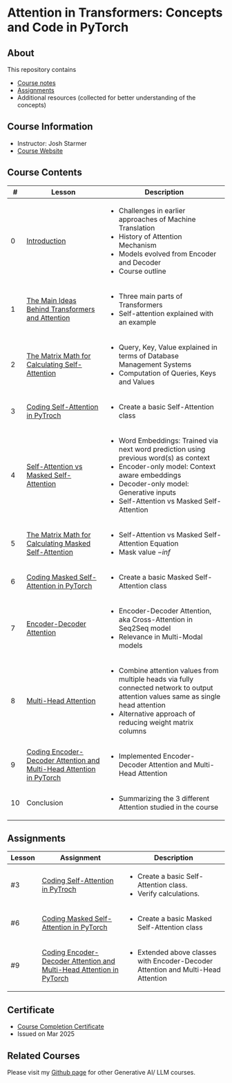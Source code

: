 # Attention in Transformers: Concepts and Code in PyTorch

## About

This repository contains

- [Course notes](#course-contents)
- [Assignments](#assignments)
- Additional resources (collected for better understanding of the concepts)

## Course Information

- Instructor: Josh Starmer
- [Course Website](https://www.deeplearning.ai/short-courses/attention-in-transformers-concepts-and-code-in-pytorch/)

## Course Contents

|#|     Lesson  |   Description   |
|-|-------------|-----------------|
|0|[Introduction](./notes/Lesson_0.md)|<ul><li>Challenges in earlier approaches of Machine Translation</li><li>History of Attention Mechanism</li><li>Models evolved from Encoder and Decoder</li><li>Course outline</li></ul>|
|1|[The Main Ideas Behind Transformers and Attention](./notes/Lesson_1.md)|<ul><li>Three main parts of Transformers</li><li>Self-attention explained with an example</li></ul>|
|2|[The Matrix Math for Calculating Self-Attention](./notes/Lesson_2.md)|<ul><li>Query, Key, Value explained in terms of Database Management Systems</li><li>Computation of Queries, Keys and Values</li></ul>|
|3|[Coding Self-Attention in PyTroch](./notes/Lesson_3.md)|<ul><li>Create a basic Self-Attention class</li></ul>|
|4|[Self-Attention vs Masked Self-Attention](./notes/Lesson_4.md)|<ul><li>Word Embeddings: Trained via next word prediction using previous word(s) as context</li><li>Encoder-only model: Context aware embeddings</li><li>Decoder-only model: Generative inputs</li><li>Self-Attention vs Masked Self-Attention</li></ul>|
|5|[The Matrix Math for Calculating Masked Self-Attention](./notes/Lesson_5.md)|<ul><li>Self-Attention vs Masked Self-Attention Equation</li><li>Mask value $-inf$</li></ul>|
|6|[Coding Masked Self-Attention in PyTorch](./notes/Lesson_6.md)|<ul><li>Create a basic Masked Self-Attention class</li></ul>|
|7|[Encoder-Decoder Attention](./notes/Lesson_7.md)|<ul><li>Encoder-Decoder Attention, aka Cross-Attention in Seq2Seq model</li><li>Relevance in Multi-Modal models</li></ul>|
|8|[Multi-Head Attention](./notes/Lesson_8.md)|<ul><li>Combine attention values from multiple heads via fully connected network to output attention values same as single head attention</li><li>Alternative approach of reducing weight matrix columns</li></ul>|
|9|[Coding Encoder-Decoder Attention and Multi-Head Attention in PyTorch](./notes/Lesson_9.md)|<ul><li>Implemented Encoder-Decoder Attention and Multi-Head Attention</li></ul>|
|10|Conclusion|<ul><li>Summarizing the 3 different Attention studied in the course</li></ul>|

## Assignments

  |Lesson|         Assignment        |   Description   |
  |-------|---------------------------|-----------------|
  |#3|[Coding Self-Attention in PyTroch](./notes/Lesson_3.md#notebook)|<ul><li>Create a basic Self-Attention class.</li><li>Verify calculations.</li></ul>|
  |#6|[Coding Masked Self-Attention in PyTorch](./notes/Lesson_6.md#notebook)|<ul><li>Create a basic Masked Self-Attention class</li></ul>|
  |#9|[Coding Encoder-Decoder Attention and Multi-Head Attention in PyTorch](./notes/Lesson_9.md#notebook)|<ul><li>Extended above classes with Encoder-Decoder Attention and Multi-Head Attention</li></ul>|

## Certificate

- [Course Completion Certificate](https://kaushikacharya.github.io/assets/certificates/DeepLearning_ai_Attention_in_Transformers_Concepts_and_Code.pdf)
- Issued on Mar 2025

## Related Courses

Please visit my [Github page](https://kaushikacharya.github.io/courses/#generative-ai--large-language-models-llm) for other Generative AI/ LLM courses.
